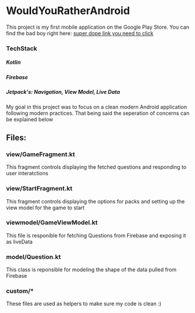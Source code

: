 # WouldYouRatherAndroid
This project is my first mobile application on the Google Play Store. You can find the bad boy right here: [super dope link you need to click](https://play.google.com/store/apps/details?id=com.dangerfield.wouldyourather)

### TechStack
##### Kotlin
##### Firebase
##### Jetpack's: Navigation, View Model, Live Data

My goal in this project was to focus on a clean modern Android application following modern practices. That being said the seperation
of concerns can be explained below

## Files:
### view/GameFragment.kt
This fragment controls displaying the fetched questions and responding to user interatctions

### view/StartFragment.kt
This fragment controls displaying the options for packs and setting up the view model for the game to start

### viewmodel/GameViewModel.kt
This file is responible for fetching Questions from Firebase and exposing it as liveData

### model/Question.kt
This class is reponsible for modeling the shape of the data pulled from Firebase

### custom/*
These files are used as helpers to make sure my code is clean :)
